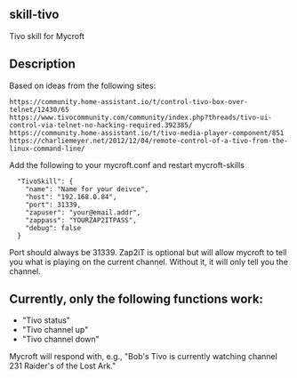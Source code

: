 ## skill-tivo
Tivo skill for Mycroft

## Description 
Based on ideas from the following sites:
```
https://community.home-assistant.io/t/control-tivo-box-over-telnet/12430/65
https://www.tivocommunity.com/community/index.php?threads/tivo-ui-control-via-telnet-no-hacking-required.392385/
https://community.home-assistant.io/t/tivo-media-player-component/851
https://charliemeyer.net/2012/12/04/remote-control-of-a-tivo-from-the-linux-command-line/
```

Add the following to your mycroft.conf and restart mycroft-skills
```
  "TivoSkill": {
    "name": "Name for your deivce",
    "host": "192.168.0.84",
    "port": 31339,
    "zapuser": "your@email.addr",
    "zappass": "YOURZAP2ITPASS",
    "debug": false
  }
```

Port should always be 31339.  Zap2iT is optional but will allow mycroft to tell you what is playing on the current channel.  Without it, it will only tell you the channel.

## Currently, only the following functions work:
* "Tivo status"
* "Tivo channel up"
* "Tivo channel down"

Mycroft will respond with, e.g., "Bob's Tivo is currently watching channel 231 Raider's of the Lost Ark."
